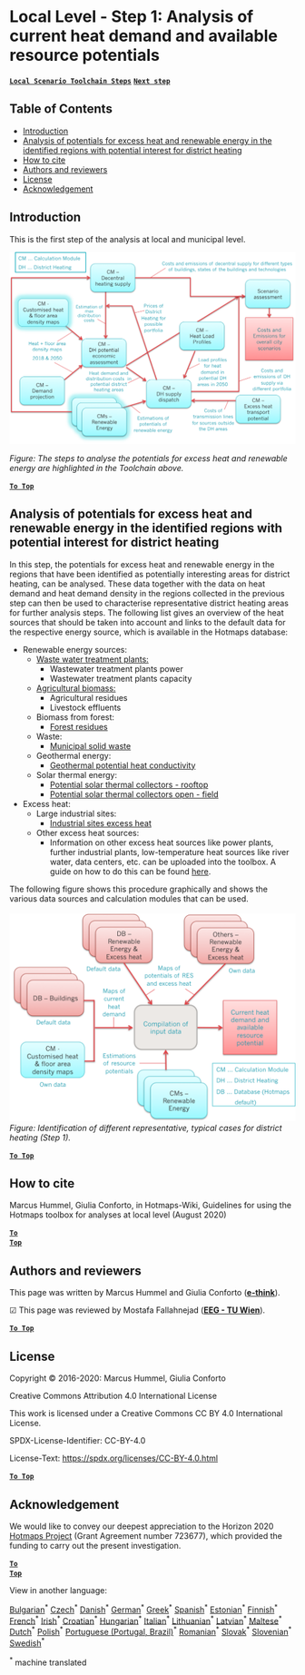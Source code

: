 <h1>Local Level - Step 1: Analysis of current heat demand and available resource potentials</h1>

[**`Local Scenario Toolchain Steps`**](guide-local-and-municipal-levels#the-hotmaps-scenario-toolchain-different-steps)
[**`Next step`**](step-2-Calculation-of-future-heat-demand-and-gross-floor-area-density-maps)

## Table of Contents
* [Introduction](#introduction)
* [Analysis of potentials for excess heat and renewable energy in the identified regions with potential interest for district heating](#analysis-of-potentials-for-excess-heat-and-renewable-energy-in-the-identified-regions-with-potential-interest-for-district-heating)
* [How to cite](#how-to-cite)
* [Authors and reviewers](#authors-and-reviewers)
* [License](#license)
* [Acknowledgement](#acknowledgement)

## Introduction
This is the first step of the analysis at local and municipal level.

<img src="/en/Step-1-Analysis-of-current-heat-demand-and-available-resource-potentials/Hotmaps_Local_Toolchain_Step_1final.png"/>

*Figure: The steps to analyse the potentials for excess heat and renewable energy are highlighted in the Toolchain above.*


[**`To Top`**](#table-of-contents)

## Analysis of potentials for excess heat and renewable energy in the identified regions with potential interest for district heating
In this step, the potentials for excess heat and renewable energy in the regions that have been identified as potentially interesting areas for district heating, can be analysed. These data together with the data on heat demand and heat demand density in the regions collected in the previous step can then be used to characterise representative district heating areas for further analysis steps. The following list gives an overview of the heat sources that should be taken into account and links to the default data for the respective energy source, which is available in the Hotmaps database:

* Renewable energy sources:
  * [Waste water treatment plants:](https://gitlab.com/hotmaps/potential/WWTP)
    * Wastewater treatment plants power
    * Wastewater treatment plants capacity
  * [Agricultural biomass:](https://gitlab.com/hotmaps/potential/potential_biomass)
    * Agricultural residues
    * Livestock effluents
  * Biomass from forest:
    * [Forest residues](https://gitlab.com/hotmaps/potential/potential_forest)
  * Waste:
    * [Municipal solid waste](https://gitlab.com/hotmaps/potential/potential_municipal_solid_waste)
  * Geothermal energy:
    * [Geothermal potential heat conductivity](https://gitlab.com/hotmaps/potential/potential_geothermal_raster)
  * Solar thermal energy:
    * [Potential solar thermal collectors - rooftop](https://gitlab.com/hotmaps/potential/potential_solarthermal_collectors_rooftop)
    * [Potential solar thermal collectors open - field](https://gitlab.com/hotmaps/potential/potential_solarthermal_collectors_open_field)
* Excess heat:
  * Large industrial sites:
    * [Industrial sites excess heat](https://gitlab.com/hotmaps/industrial_sites/industrial_sites_industryBenchmarks)
  * Other excess heat sources:
    * Information on other excess heat sources like power plants, further industrial plants, low-temperature heat sources like river water, data centers, etc. can be uploaded into the toolbox. A guide on how to do this can be found [here](https://wiki.hotmaps.eu/en/CM-Add-industry-plant).

The following figure shows this procedure graphically and shows the various data sources and calculation modules that can be used.
<br/>  
<img src="/en/Step-1-Analysis-of-current-heat-demand-and-available-resource-potentials/Wiki-local-detailed-Step-1final.png"/>
*Figure: Identification of different representative, typical cases for district heating (Step 1).*
<br/>  

[**`To Top`**](#table-of-contents)

## How to cite
Marcus Hummel, Giulia Conforto, in Hotmaps-Wiki, Guidelines for using the Hotmaps toolbox for analyses at local level (August 2020)

<code><ins>**[To Top](#table-of-contents)**</ins></code>


## Authors and reviewers

This page was written by Marcus Hummel and Giulia Conforto (**[e-think](https://e-think.ac.at)**).

&#9745; This page was reviewed by Mostafa Fallahnejad (**[EEG - TU Wien](https://eeg.tuwien.ac.at/)**).


[**`To Top`**](#table-of-contents)

## License

Copyright © 2016-2020: Marcus Hummel, Giulia Conforto

Creative Commons Attribution 4.0 International License

This work is licensed under a Creative Commons CC BY 4.0 International License.

SPDX-License-Identifier: CC-BY-4.0

License-Text: https://spdx.org/licenses/CC-BY-4.0.html

[**`To Top`**](#table-of-contents)


## Acknowledgement
We would like to convey our deepest appreciation to the Horizon 2020 [Hotmaps Project](https://www.hotmaps-project.eu) (Grant Agreement number 723677), which provided the funding to carry out the present investigation.

<code><ins>**[To Top](#table-of-contents)**</ins></code>











<!--- THIS IS A SUPER UNIQUE IDENTIFIER -->

View in another language:

 [Bulgarian](../bg/Step-1-Analysis-of-current-heat-demand-and-available-resource-potentials)<sup>\*</sup> [Czech](../cs/Step-1-Analysis-of-current-heat-demand-and-available-resource-potentials)<sup>\*</sup> [Danish](../da/Step-1-Analysis-of-current-heat-demand-and-available-resource-potentials)<sup>\*</sup> [German](../de/Step-1-Analysis-of-current-heat-demand-and-available-resource-potentials)<sup>\*</sup> [Greek](../el/Step-1-Analysis-of-current-heat-demand-and-available-resource-potentials)<sup>\*</sup> [Spanish](../es/Step-1-Analysis-of-current-heat-demand-and-available-resource-potentials)<sup>\*</sup> [Estonian](../et/Step-1-Analysis-of-current-heat-demand-and-available-resource-potentials)<sup>\*</sup> [Finnish](../fi/Step-1-Analysis-of-current-heat-demand-and-available-resource-potentials)<sup>\*</sup> [French](../fr/Step-1-Analysis-of-current-heat-demand-and-available-resource-potentials)<sup>\*</sup> [Irish](../ga/Step-1-Analysis-of-current-heat-demand-and-available-resource-potentials)<sup>\*</sup> [Croatian](../hr/Step-1-Analysis-of-current-heat-demand-and-available-resource-potentials)<sup>\*</sup> [Hungarian](../hu/Step-1-Analysis-of-current-heat-demand-and-available-resource-potentials)<sup>\*</sup> [Italian](../it/Step-1-Analysis-of-current-heat-demand-and-available-resource-potentials)<sup>\*</sup> [Lithuanian](../lt/Step-1-Analysis-of-current-heat-demand-and-available-resource-potentials)<sup>\*</sup> [Latvian](../lv/Step-1-Analysis-of-current-heat-demand-and-available-resource-potentials)<sup>\*</sup> [Maltese](../mt/Step-1-Analysis-of-current-heat-demand-and-available-resource-potentials)<sup>\*</sup> [Dutch](../nl/Step-1-Analysis-of-current-heat-demand-and-available-resource-potentials)<sup>\*</sup> [Polish](../pl/Step-1-Analysis-of-current-heat-demand-and-available-resource-potentials)<sup>\*</sup> [Portuguese (Portugal, Brazil)](../pt/Step-1-Analysis-of-current-heat-demand-and-available-resource-potentials)<sup>\*</sup> [Romanian](../ro/Step-1-Analysis-of-current-heat-demand-and-available-resource-potentials)<sup>\*</sup> [Slovak](../sk/Step-1-Analysis-of-current-heat-demand-and-available-resource-potentials)<sup>\*</sup> [Slovenian](../sl/Step-1-Analysis-of-current-heat-demand-and-available-resource-potentials)<sup>\*</sup> [Swedish](../sv/Step-1-Analysis-of-current-heat-demand-and-available-resource-potentials)<sup>\*</sup> 

<sup>\*</sup> machine translated
